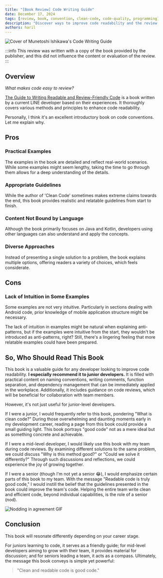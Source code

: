 ```yaml
---
title: "[Book Review] Code Writing Guide"
date: December 17, 2024
tags: [review, book, convention, clean-code, code-quality, programming]
description: "Discover ways to improve code readability and the review process through Munetoshi Ishikawa's 'Code Writing Guide.'"
authors: haril
---
```


![Cover of Munetoshi Ishikawa's Code Writing Guide](https://i.imgur.com/5ZT6cTX.png)

:::info
This review was written with a copy of the book provided by the publisher, and this did not influence the content or evaluation of the review.
:::

## Overview

_What makes code easy to review?_

[The Guide to Writing Readable and Review-Friendly Code](https://www.yes24.com/product/goods/125977771) is a book written by a current LINE developer based on their experiences. It thoroughly covers various methods and principles to enhance code readability.

Personally, I think it's an excellent introductory book on code conventions. Let me explain why.

<!-- truncate -->

## Pros

### Practical Examples

The examples in the book are detailed and reflect real-world scenarios. While some examples might seem lengthy, taking the time to go through them allows for a deep understanding of the details.

### Appropriate Guidelines

While the author of 'Clean Code' sometimes makes extreme claims towards the end, this book provides realistic and relatable guidelines from start to finish.

### Content Not Bound by Language

Although the book primarily focuses on Java and Kotlin, developers using other languages can also understand and apply the concepts.

### Diverse Approaches

Instead of presenting a single solution to a problem, the book explains multiple options, offering readers a variety of choices, which feels considerate.

## Cons

### Lack of Intuition in Some Examples

Some examples are not very intuitive. Particularly in sections dealing with Android code, prior knowledge of mobile application structure might be necessary.

The lack of intuition in examples might be natural when explaining anti-patterns, but if the examples were intuitive from the start, they wouldn't be introduced as anti-patterns, right? Still, there's a lingering feeling that more relatable examples could have been prepared.

## So, Who Should Read This Book

This book is a valuable guide for any developer looking to improve code readability. **I especially recommend it to junior developers.** It is filled with practical content on naming conventions, writing comments, function separation, and dependency management that can be immediately applied in the workplace. Additionally, it includes guidance on code reviews, which will be beneficial for collaboration with team members.

However, it's not just useful for junior-level developers.

If I were a junior, I would frequently refer to this book, pondering "What is clean code?" During those overwhelming and daunting moments early in my development career, reading a page from this book could provide a small guiding light. This book portrays "good code" not as a mere ideal but as something concrete and achievable.

If I were a mid-level developer, I would likely use this book with my team during code reviews. By examining different solutions to the same problem, we could discuss "Why is this method good?" or "Could we solve it differently?" Through such discussions and reflections, we could experience the joy of growing together.

If I were a senior (though I'm not yet a senior 😂), I would emphasize certain parts of this book to my team. With the message "Readable code is truly good code," I would instill the belief that the guidelines presented in the book could improve the team's code. Helping the entire team write clean and efficient code, beyond individual capabilities, is the role of a senior (nod).

![Nodding in agreement GIF](https://blog.kakaocdn.net/dn/cWahxu/btq7Y7E2rO1/Zd15hijI94hqLLQdzvakrk/img.gif)

## Conclusion

This book will resonate differently depending on your career stage.

For juniors learning to code, it serves as a friendly guide; for mid-level developers aiming to grow with their team, it provides material for discussion; and for seniors leading a team, it acts as a compass. Ultimately, the message this book conveys is simple yet powerful:

> "Clean and readable code is good code."
